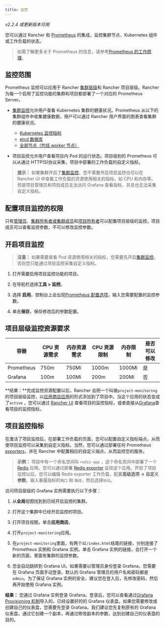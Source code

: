 ```yaml
---
title: 监控
---
```


_v2.2.4 或更新版本可用_

您可以通过 Rancher 和 [Prometheus](https://prometheus.io/) 的集成，监控集群节点、Kubernetes 组件或工作负载的状态。

> 如需了解更多关于 Prometheus 的信息，请参考[Prometheus 的工作原理](/docs/cluster-admin/tools/monitoring/_index)。

## 监控范围

Prometheus 监控可以应用于 Rancher [集群层级](/docs/cluster-admin/tools/monitoring/_index)和 Rancher 项目层级。Rancher 为每一个启用了监控功能的集群和项目都部署了一个对应的 Prometheus Server。

- [集群监控](/docs/cluster-admin/tools/monitoring/_index)允许用户查看 Kubernetes 集群的健康状况。Prometheus 从以下的集群组件中收集健康数据，用户可以通过 Rancher 用户界面的图表查看集群的健康状况。

  - [Kubernetes 监控指标](/docs/cluster-admin/tools/monitoring/cluster-metrics/_index#kubernetes-components-metrics)
  - [etcd 数据库](/docs/cluster-admin/tools/monitoring/cluster-metrics/_index#etcd-metrics)
  - [全部节点（包括 worker 节点）](/docs/cluster-admin/tools/monitoring/cluster-metrics/_index#cluster-metrics)

* 项目监控允许用户查看项目内 Pod 的运行状态。项目级别的 Prometheus 可以从通过 HTTP(S)协议采集，项目中部署的工作负载的自定义指标。

> **提示：** 如果集群开启了[集群监控](/docs/cluster-admin/tools/monitoring/_index)，您不需要开启项目监控也可以在 Rancher UI 中查看工作负载的资源使用相关的指标，如 CPU 和内存等。但是项目管理员和项目成员无法访问 Grafana 查看指标，并且也无法采集自定义指标。

## 配置项目监控的权限

只有[管理员](/docs/admin-settings/rbac/global-permissions/_index)、[集群所有者或集群成员](/docs/admin-settings/rbac/cluster-project-roles/_index#cluster-roles)和[项目所有者](/docs/admin-settings/rbac/cluster-project-roles/_index#project-roles)可以配置项目层级的监控。项目成员可以查看监控参数，不可以修改监控参数。

## 开启项目监控

> **注意：** 如果需要查看 Pod 资源使用相关的指标，您需要先开启[集群监控](/docs/cluster-admin/tools/monitoring/_index)。否则您只能通过项目监控采集自定义指标。

1. 打开需要启用项目监控功能的项目。

1. 在导航栏选择**工具 > 监控**。

1. 选择 **启用**，控制台上会出现[Prometheus 配置选项](/docs/cluster-admin/tools/monitoring/prometheus/_index)，输入您需要配置的监控参数。

1. 单击**保存**，保存修改后的参数配置。

## 项目层级监控资源要求

| 容器       | CPU 资源需求 | 内存资源需求 | CPU 资源限制 | 内存限制 | 是否可以修改 |
| ---------- | ------------ | ------------ | ------------ | -------- | ------------ |
| Prometheus | 750m         | 750Mi        | 1000m        | 1000Mi   | 是           |
| Grafana    | 100m         | 100Mi        | 200m         | 200Mi    | 否           |

**结果：**完成监控资源配置以后，Rancher 会把一个叫做`project-monitoring`的项目层级监控，以[应用商店应用](/docs/catalog/launching-apps/_index)的形式添加到了项目中。当这个应用的状态变成了`active` ，您可以通过 [Rancher UI](/docs/cluster-admin/tools/monitoring/_index#rancher-dashboard) 查看项目的监控指标，或者直接从[Grafana](/docs/cluster-admin/tools/monitoring/_index#grafana)查看项目的监控指标。

## 项目监控指标

在激活了项目监控后，在部署工作负载的页面，您可以配置自定义指标端点，从而使项目监控可以采集到自定义指标。当然，您可以通过部署任何 Prometheus [exporters](https://prometheus.io/docs/instrumenting/exporters/)，并在 Rancher 中配置相应的自定义端点，从而监控您的服务。

> **示例：**
> 项目中有一个命名空间叫 `redis-app` ，这个命名空间中部署了一个 [Redis](https://redis.io/) 应用。您可以通过部署 [Redis exporter](https://github.com/oliver006/redis_exporter) 监控这个应用。开启了项目监控以后，您可以编辑 Redis exporter 工作负载，配置**高级选项 -> 自定义参数**。输入暴露指标的`端口` 和 `路径`，然后选择`协议`。

访问项目层级的 Grafana 实例需要执行以下步骤：

1. 从**全局**视图找到到已经开启监控的集群。

1. 打开这个集群中已经开启监控的项目。

1. 打开项目视图，单击**应用商店**。

1. 打开`project-monitoring`应用。

1. 在`project-monitoring`里面，有两个以`/index.html`结尾的链接，分别连接了 Prometheus 实例和 Grafana 实例。单击 Grafana 实例的链接，会打开一个新的页面，里面有集群的监控参数。

1. 您会自动跳转到 Grafana UI。如果需要以管理员身份登录 Grafana，您需要在 Grafana 页面手动登录。默认的 Grafana 管理员的用户名和密码都是`admin`。为了保证 Grafana 实例的安全，建议您在登入后，先修改密码，然后再开始使用 Grafana 实例。

**结果：** 您通过 Grafana 实例登录 Grafana。登录后，您可以查看通过[Grafana Provisioning 机制](http://docs.grafana.org/administration/provisioning/#dashboards)导入的，已经设置好的的 Grafana 仪表盘。如果您需要修改或创建自己的仪表盘，您需要先登录 Grafana。我们建议您先复制原有的 Grafana 仪表盘，通过它创建一个副本，再通过修改副本的参数，达到创建自己的仪表盘的目的。
